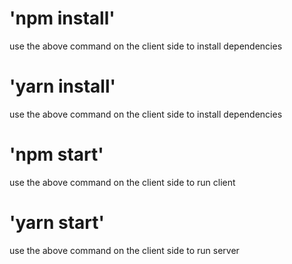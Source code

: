 # 'npm install'
use the above command on the client side to install dependencies 
# 'yarn install'
use the above command on the client side to install dependencies 
# 'npm start'
use the above command on the client side to run client
# 'yarn start'
use the above command on the client side to run server
